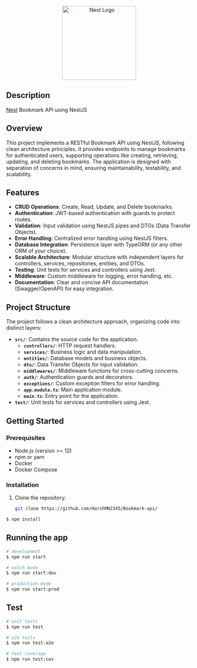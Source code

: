 <p align="center">
  <a href="http://nestjs.com/" target="blank"><img src="https://nestjs.com/img/logo-small.svg" width="200" alt="Nest Logo" /></a>
</p>

[circleci-image]: https://img.shields.io/circleci/build/github/nestjs/nest/master?token=abc123def456
[circleci-url]: https://circleci.com/gh/nestjs/nest

## Description

[Nest](https://github.com/HarshMN2345/Bookmark-api) Bookmark API using NestJS

## Overview

This project implements a RESTful Bookmark API using NestJS, following clean architecture principles. It provides endpoints to manage bookmarks for authenticated users, supporting operations like creating, retrieving, updating, and deleting bookmarks. The application is designed with separation of concerns in mind, ensuring maintainability, testability, and scalability.

## Features

- **CRUD Operations**: Create, Read, Update, and Delete bookmarks.
- **Authentication**: JWT-based authentication with guards to protect routes.
- **Validation**: Input validation using NestJS pipes and DTOs (Data Transfer Objects).
- **Error Handling**: Centralized error handling using NestJS filters.
- **Database Integration**: Persistence layer with TypeORM (or any other ORM of your choice).
- **Scalable Architecture**: Modular structure with independent layers for controllers, services, repositories, entities, and DTOs.
- **Testing**: Unit tests for services and controllers using Jest.
- **Middleware**: Custom middleware for logging, error handling, etc.
- **Documentation**: Clear and concise API documentation (Swagger/OpenAPI) for easy integration.

## Project Structure

The project follows a clean architecture approach, organizing code into distinct layers:

- **`src/`**: Contains the source code for the application.
  - **`controllers/`**: HTTP request handlers.
  - **`services/`**: Business logic and data manipulation.
  - **`entities/`**: Database models and business objects.
  - **`dto/`**: Data Transfer Objects for input validation.
  - **`middlewares/`**: Middleware functions for cross-cutting concerns.
  - **`auth/`**: Authentication guards and decorators.
  - **`exceptions/`**: Custom exception filters for error handling.
  - **`app.module.ts`**: Main application module.
  - **`main.ts`**: Entry point for the application.
- **`test/`**: Unit tests for services and controllers using Jest.

## Getting Started

### Prerequisites

- Node.js (version >= 12)
- npm or yarn
- Docker
- Docker Compose

### Installation

1. Clone the repository:

   ```bash
   git clone https://github.com/HarshMN2345/Bookmark-api/

```bash
$ npm install
```

## Running the app

```bash
# development
$ npm run start

# watch mode
$ npm run start:dev

# production mode
$ npm run start:prod
```

## Test

```bash
# unit tests
$ npm run test

# e2e tests
$ npm run test:e2e

# test coverage
$ npm run test:cov
```


